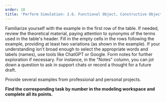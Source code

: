 ```yaml
---
order: 18
title: 'Perform Simulation: 2.6. Functional Object, Constructive Object'
---
```


Familiarize yourself with the example in the first row of the table. If needed, review the theoretical material, paying attention to synonyms of the terms used in the table's header. Fill in the empty cells in the rows following the example, providing at least two variations (as shown in the example). If your understanding isn't broad enough to select the appropriate words and labels (names), use tools like ChatGPT or Google. Form notes for further exploration if necessary. For instance, in the "Notes" column, you can jot down a question to ask in support chats or record a thought for a future draft.

Provide several examples from professional and personal projects.

**Find the corresponding task by number in the modeling workspace and complete all its points.**
